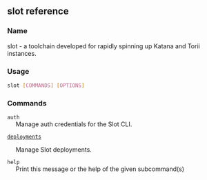 ## slot reference

### Name

slot - a toolchain developed for rapidly spinning up Katana and Torii instances.

### Usage

```sh
slot [COMMANDS] [OPTIONS]
```

### Commands

`auth`  
&nbsp;&nbsp;&nbsp;&nbsp; Manage auth credentials for the Slot CLI.

[`deployments`](./deployments-commands/deployments.md)

&nbsp;&nbsp;&nbsp;&nbsp; Manage Slot deployments.

`help`  
&nbsp;&nbsp;&nbsp;&nbsp; Print this message or the help of the given subcommand(s)
